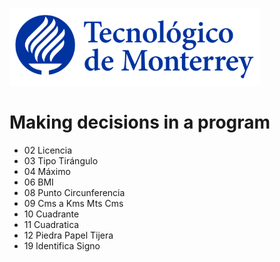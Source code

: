 ![Tec de Monterrey](images/logotecmty.png)
# Making decisions in a program

- 02 Licencia
- 03 Tipo Tirángulo
- 04 Máximo
- 06 BMI
- 08 Punto Circunferencia
- 09 Cms a Kms Mts Cms
- 10 Cuadrante
- 11 Cuadratica
- 12 Piedra Papel Tijera
- 19 Identifica Signo

